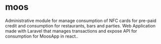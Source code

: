 # moos
Administrative module for manage consumption of NFC cards for pre-paid credit and consumption for restaurants, bars and parties. Web Application made with Laravel that manages transactions and expose API for consumption for MoosApp in react..

